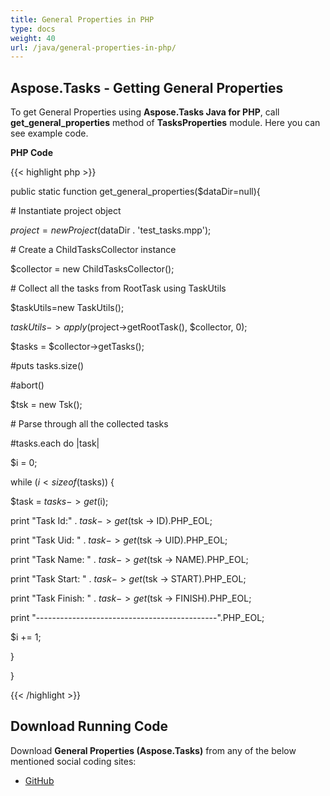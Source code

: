 ```yaml
---
title: General Properties in PHP
type: docs
weight: 40
url: /java/general-properties-in-php/
---
```


## **Aspose.Tasks - Getting General Properties**
To get General Properties using **Aspose.Tasks Java for PHP**, call **get_general_properties** method of **TasksProperties** module. Here you can see example code.

**PHP Code**

{{< highlight php >}}

 public static function get_general_properties($dataDir=null){

\# Instantiate project object

$project = new Project($dataDir . 'test_tasks.mpp');

\# Create a ChildTasksCollector instance

$collector = new ChildTasksCollector();

\# Collect all the tasks from RootTask using TaskUtils

$taskUtils=new TaskUtils();

$taskUtils->apply($project->getRootTask(), $collector, 0);

$tasks = $collector->getTasks();

#puts tasks.size()

#abort()

$tsk = new Tsk();

\# Parse through all the collected tasks

#tasks.each do |task|

$i = 0;

while ($i < sizeof($tasks)) {

$task = $tasks -> get($i);

print "Task Id:" . $task -> get($tsk -> ID).PHP_EOL;

print "Task Uid: " . $task -> get($tsk -> UID).PHP_EOL;

print "Task Name: " . $task -> get($tsk -> NAME).PHP_EOL;

print "Task Start: " . $task -> get($tsk -> START).PHP_EOL;

print "Task Finish: " . $task -> get($tsk -> FINISH).PHP_EOL;

print "---------------------------------------------".PHP_EOL;

$i += 1;

}

}

{{< /highlight >}}
## **Download Running Code**
Download **General Properties (Aspose.Tasks)** from any of the below mentioned social coding sites:

- [GitHub](https://github.com/aspose-tasks/Aspose.Tasks-for-Java/blob/master/Plugins/Aspose_Tasks_Java_for_PHP/src/aspose/tasks/WorkingWithTasks/TasksProperties.php)
